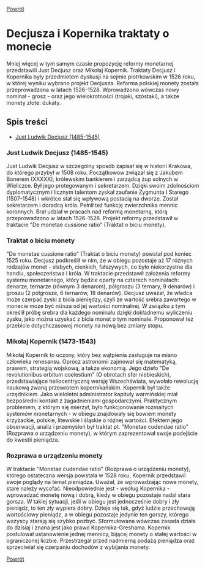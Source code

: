 [Powrót](https://numizmatyka.satola.net)


# Decjusza i Kopernika traktaty o monecie

Mniej więcej w tym samym czasie propozycję reformy monetarnej przedstawili Just Decjusz oraz Mikołaj Kopernik. Traktaty Decjusz i Kopernika były przedmiotem dyskusji na sejmie piotrkowskim w 1526 roku, w której wyniku wybrano projekt Decjusza. Reforma polskiej monety została przeprowadzona w latach 1526-1528. Wprowadzono wówczas nowy nominał - grosz - oraz jego wielokrotności (trojaki, szóstaki), a także monety złote: dukaty.


## Spis treści

- [Just Ludwik Decjusz (1485-1545)](#rys)


<a id='rys'></a>
### Just Ludwik Decjusz (1485-1545)
Just Ludwik Decjusz w szczególny sposób zapisał się w historii Krakowa, do którego przybył w 1508 roku. Początkowow związał się z Jakubem Bonerem (XXXXX), królewskim bankierem i zarządcą żup solnych w Wieliczce. Był jego protegowanym i sekretarzem. Dzięki swoim zdolnościom dyplomatycznym i licznym talentom zyskał zaufanie Zygmunta I Starego (1507-1548) i wkrótce stał się wpływową postacią na dworze. Został sekretarzem i doradcą króla. Pełnił też funkcję zwierzchnika mennic koronnych. Brał udział w pracach nad reformą monetarną, którą przeprowadzono w latach 1526-1528. Projekt reformy przedstawił w traktacie "De monetae cussione ratio" (Traktat o biciu monety).


### Traktat o biciu monety
"De monetae cussione ratio" (Traktat o biciu monety) powstał pod koniec 1525 roku. Decjusz podkreślił w nim, że w obiegu pozostaje aż 17 różnych rodzajów monet - słabych, cienkich, fałszywych, co było niekorzystne dla handlu, społeczeństwa i króla. W traktacie przedstawił założenia reformy systemu monetarnego, który będzie oparty na czterech nominałach: denarze, ternarze (równym 3 denarom), półgroszu (3 ternary, 9 denarów) i groszu (2 półgrosze, 6 ternarów, 18 denarów). Decjusz uważał, że władca może czerpać zyski z bicia pieniędzy, czyli że wartość srebra zawartego w monecie może być niższa od jej wartości nominalnej. W związku z tym określił próbę srebra dla każdego nominału dzięki dokładnemu wyliczeniu zysku, jako można uzyskać z bicia monet o tym nominale. Proponował też przebicie dotychczasowej monety na nową bez zmiany stopu.



### Mikołaj Kopernik (1473-1543)
Mikołaj Kopernik to uczony, który bez wątpienia zasługuje na miano człowieka renesansu. Oprócz astronomii zajmował się matematyką, prawem, strategią wojskową, a także ekonomią. Jego dzieło "De revolutionibus orbitum coelestium" (O obrotach sfer niebieskich), przedstawiające heliocentryczną wersję Wszechświata, wywołało rewolucję naukową zwaną przewrotem kopernikańskim. Kopernik był także urzędnikiem. Jako wieloletni administrator kapituły warmińskiej miał bezpośredni kontakt z zagadnieniami gospodarczymi. Praktycznym problemem, z którym się mierzył, było funkcjonowanie rozmaitych systemów monetarnych - w obiegu znajdowały się bowiem monety krzyżackie, polskie, litewskie i śląskie o różnej wartości. Efektem jego obserwacji, analiz i przemysleń był traktat pt. "Monetae cudendae ratio" (Rozprawa o urządzeniu monety), w którym zaprezentował swoje podejście do kwestii pieniądza.

### Rozprawa o urządzeniu monety
W traktacie "Monetae cudendae ratio" (Rozprawa o urządzeniu monety), którego ostateczna wersja powstała w 1528 roku, Kopernik przedstawil swoje poglądy na temat pieniądza. Uważał, że wprowadzając nowe monety, stare należy wycofać. Nieodpowiednie jest - według Kopernika - wprowadzać monetę nową i dobrą, kiedy w obiegu pozostaje nadal stara gorsza. W takiej sytuacji, jeśli w obiegu jest jednocześnie dobry i zły pieniądz, to ten zły wypiera dobry. Dzieje się tak, gdyż ludzie przechowują wartościowy pieniądz, a w obiegu pozostaje jedynie ten gorszy, którego wszyscy starają się szybko pozbyć. Sformułowana wówczas zasada działa do dzisiaj i znana jest jako prawo Kopernika-Greshama. Kopernik postulował ustanowienie jednej mennicy, bijącej monety o stałej wartości w ograniczonej liczbie. Przestrzegał przed nadmierną podażą pieniądza oraz sprzeciwiał się czerpaniu dochodów z wybijania monety.


[Powrót](https://numizmatyka.satola.net)